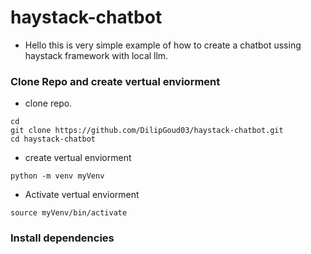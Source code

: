 # haystack-chatbot

- Hello this is very simple example of how to create a chatbot ussing haystack framework with local llm.

### Clone Repo and create vertual enviorment

- clone repo.
```
cd
git clone https://github.com/DilipGoud03/haystack-chatbot.git
cd haystack-chatbot
```
- create vertual enviorment
```
python -m venv myVenv
```

- Activate vertual enviorment
```
source myVenv/bin/activate
```

### Install dependencies

